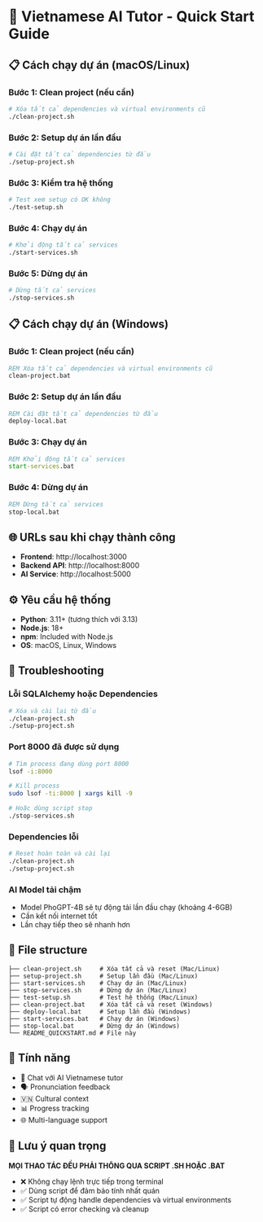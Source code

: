 # 🚀 Vietnamese AI Tutor - Quick Start Guide

## 📋 Cách chạy dự án (macOS/Linux)

### Bước 1: Clean project (nếu cần)
```bash
# Xóa tất cả dependencies và virtual environments cũ
./clean-project.sh
```

### Bước 2: Setup dự án lần đầu
```bash
# Cài đặt tất cả dependencies từ đầu
./setup-project.sh
```

### Bước 3: Kiểm tra hệ thống
```bash
# Test xem setup có OK không
./test-setup.sh
```

### Bước 4: Chạy dự án
```bash
# Khởi động tất cả services
./start-services.sh
```

### Bước 5: Dừng dự án
```bash
# Dừng tất cả services
./stop-services.sh
```

## 📋 Cách chạy dự án (Windows)

### Bước 1: Clean project (nếu cần)
```cmd
REM Xóa tất cả dependencies và virtual environments cũ
clean-project.bat
```

### Bước 2: Setup dự án lần đầu
```cmd
REM Cài đặt tất cả dependencies từ đầu
deploy-local.bat
```

### Bước 3: Chạy dự án
```cmd
REM Khởi động tất cả services
start-services.bat
```

### Bước 4: Dừng dự án
```cmd
REM Dừng tất cả services
stop-local.bat
```

## 🌐 URLs sau khi chạy thành công

- **Frontend**: http://localhost:3000
- **Backend API**: http://localhost:8000
- **AI Service**: http://localhost:5000

## ⚙️ Yêu cầu hệ thống

- **Python**: 3.11+ (tương thích với 3.13)
- **Node.js**: 18+
- **npm**: Included with Node.js
- **OS**: macOS, Linux, Windows

## 🔧 Troubleshooting

### Lỗi SQLAlchemy hoặc Dependencies
```bash
# Xóa và cài lại từ đầu
./clean-project.sh
./setup-project.sh
```

### Port 8000 đã được sử dụng
```bash
# Tìm process đang dùng port 8000
lsof -i:8000

# Kill process
sudo lsof -ti:8000 | xargs kill -9

# Hoặc dùng script stop
./stop-services.sh
```

### Dependencies lỗi
```bash
# Reset hoàn toàn và cài lại
./clean-project.sh
./setup-project.sh
```

### AI Model tải chậm
- Model PhoGPT-4B sẽ tự động tải lần đầu chạy (khoảng 4-6GB)
- Cần kết nối internet tốt
- Lần chạy tiếp theo sẽ nhanh hơn

## 📁 File structure

```
├── clean-project.sh     # Xóa tất cả và reset (Mac/Linux)
├── setup-project.sh     # Setup lần đầu (Mac/Linux)
├── start-services.sh    # Chạy dự án (Mac/Linux)
├── stop-services.sh     # Dừng dự án (Mac/Linux)
├── test-setup.sh        # Test hệ thống (Mac/Linux)
├── clean-project.bat    # Xóa tất cả và reset (Windows)
├── deploy-local.bat     # Setup lần đầu (Windows)
├── start-services.bat   # Chạy dự án (Windows)
├── stop-local.bat       # Dừng dự án (Windows)
└── README_QUICKSTART.md # File này
```

## 🎯 Tính năng

- 🤖 Chat với AI Vietnamese tutor
- 🗣️ Pronunciation feedback
- 🇻🇳 Cultural context
- 📊 Progress tracking
- 🌐 Multi-language support

## 🚨 Lưu ý quan trọng

**MỌI THAO TÁC ĐỀU PHẢI THÔNG QUA SCRIPT .SH HOẶC .BAT**

- ❌ Không chạy lệnh trực tiếp trong terminal
- ✅ Dùng script để đảm bảo tính nhất quán
- ✅ Script tự động handle dependencies và virtual environments
- ✅ Script có error checking và cleanup